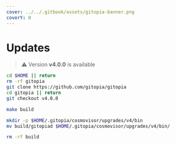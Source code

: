 ```yaml
---
cover: ../../.gitbook/assets/gitopia-banner.png
coverY: 0
---
```


# Updates

> ⚠️ Version **v4.0.0** is available

```bash
cd $HOME || return
rm -rf gitopia
git clone https://github.com/gitopia/gitopia
cd gitopia || return
git checkout v4.0.0

make build

mkdir -p $HOME/.gitopia/cosmovisor/upgrades/v4/bin
mv build/gitopiad $HOME/.gitopia/cosmovisor/upgrades/v4/bin/

rm -rf build
```
